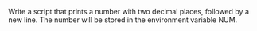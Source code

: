 Write a script that prints a number with two decimal places, followed by a new line.
The number will be stored in the environment variable NUM.
